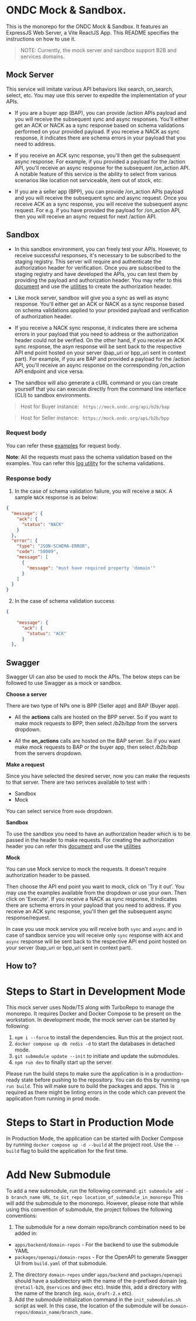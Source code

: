 # ONDC Mock & Sandbox.
This is the monorepo for the ONDC Mock & Sandbox. It features an ExpressJS Web Server, a Vite ReactJS App. This README specifies the instructions on how to use it.

>NOTE: Currently, the mock server and sandbox support B2B and services domains.

## Mock Server
This service will imitate various API behaviors like search, on_search, select, etc. You may use this server to expedite the implementation of your APIs.
- If you are a buyer app (BAP), you can provide /action APIs payload and you will receive the subsequent sync and async responses.
You'll either get an ACK or NACK as a sync response based on schema validations performed on your provided payload.
If you receive a NACK as sync response, it indicates there are schema errors in your payload that you need to address.
- If you receive an ACK sync response, you'll then get the subsequent async response. For example, if you provided a payload for the /action API, you'll receive an async response for the subsequent /on_action API. A notable feature of this service is the ability to select from various scenarios like location not serviceable, item out of stock, etc.

- If you are a seller app (BPP), you can provide /on_action APIs payload and you will receive the subsequent sync and async request. Once you receive ACK as a sync response, you will receive the subsequent async request. For e.g. if you have provided the payload for /on_action API, then you will receive an async request for next /action API. 

## Sandbox

- In this sandbox environment, you can freely test your APIs. However, to receive successful responses, it's necessary to be subscribed to the staging registry. This server will require and authenticate the authorization header for verification. Once you are subscribed to the staging registry and have developed the APIs, you can test them by providing the payload and authorization header. You may refer to this [document](https://github.com/ONDC-Official/developer-docs/blob/main/registry/signing-verification.md) and use the [utilities](https://github.com/ONDC-Official/reference-implementations/tree/main/utilities/signing_and_verification) to create the authorization header. 

- Like mock server, sandbox will give you a sync as well as async response. You'll either get an ACK or NACK as a sync response based on schema validations applied to your provided payload and verification of authorization header. 

- If you receive a NACK sync response, it indicates there are schema errors in your payload that you need to address or the authorization header could not be verified. On the other hand, if you receive an ACK sync response, the asyn response will be sent back to the respective API end point hosted on your server (bap_uri or bpp_uri sent in context part). For example, if you are BAP and provided a payload for the /action API, you'll receive an async response on the corresponding /on_action API endpoint and vice versa.

- The sandbox will also generate a cURL command or you can create yourself that you can execute directly from the command line interface (CLI) to sandbox environments.

> Host for Buyer instance:
`` https://mock.ondc.org/api/b2b/bap``

> Host for Seller instance:
`` https://mock.ondc.org/api/b2b/bpp``

### Request body
You can refer these [examples](https://github.com/ONDC-Official/ONDC-RET-Specifications/tree/release-2.0.2/api/components/Examples/B2B_json) for request body.

__Note__: All the requests must pass the schema validation based on the examples. You can refer this [log utility](https://github.com/ONDC-Official/reference-implementations/tree/main/utilities/logistics-b2b/log-verification-utility) for the schema validations.

### Response body
1. In the case of schema validation failure, you will receive a `NACK`. A sample `NACK` response is as below:
```json
{
  "message": {
    "ack": {
      "status": "NACK"
    }
  },
  "error": {
    "type": "JSON-SCHEMA-ERROR",
    "code": "50009",
    "message": [
      {
        "message": "must have required property 'domain'"
      }
    ]
  }
}
```
2. In the case of schema validation success 
```json
{
  
    "message": {
      "ack": {
        "status": "ACK"
      }
  },
 ```

## Swagger

Swagger UI can also be used to mock the APIs. The below steps can be followed to use Swagger as a mock or sandbox.

**Choose a server**

There are two type of NPs one is BPP (Seller app) and BAP (Buyer app). 

- All the **actions** calls are hosted on the BPP server. So if you want to make mock requests to BPP, then select _/b2b/bpp_ from the servers dropdown.

- All the **on_actions** calls are hosted on the BAP server. So if you want make mock requests to BAP or the buyer app, then select _/b2b/bap_ from the servers dropdown.

**Make a request**

Since you have selected the desired server, now you can make the requests to that server. There are two serivces available to test with :

- Sandbox
- Mock
  
You can select service from `mode` dropdown.

**Sandbox**

To use the sandbox you need to have an authorization header which is to be passed in the header to make requests. For creating the authorization header you can refer this [document](https://github.com/ONDC-Official/developer-docs/blob/main/registry/signing-verification.md) and use the [utilities](https://github.com/ONDC-Official/reference-implementations/tree/main/utilities/signing_and_verification)

**Mock**

You can use Mock service to mock the requests. It doesn't require authorization header to be passed.

Then choose the API end point you want to mock, click on 'Try it out'. You may use the examples available from the dropdown or use your own. Then click on 'Execute'. 
If you receive a NACK as sync response, it indicates there are schema errors in your payload that you need to address. If you receive an ACK sync response, you'll then get the subsequent async response/request.

In case you use mock service you will receive both `sync` and `async` and in case of sandbox service you will receive only `sync` response with `ACK` and `async` response will be sent back to the respective API end point hosted on your server (bap_uri or bpp_uri sent in context part). 

## How to?
# Steps to Start in Development Mode
This mock server uses Node/TS along with TurboRepo to manage the monorepo. It requires Docker and Docker Compose to be present on the workstation. In development mode, the mock server can be started by following:
1. `npm i --force` to install the dependencies. Run this at the project root.
2. `docker compose up db redis -d` to start the databases in detached mode.
3. `git submodule update --init` to initiate and update the submodules.
4. `npm run dev` to finally start up the server.

Please run the build steps to make sure the application is in a production-ready state before pushing to the repository. You can do this by running `npm run build`. This will make sure to build the packages and apps. This is required as there might be linting errors in the code which can prevent the application from running in prod mode.

# Steps to Start in Production Mode
In Production Mode, the application can be started with Docker Compose by running `docker compose up -d --build` at the project root. Use the `--build` flag to build the application for the first time.

# Add New Submodule
To add a new submodule, run the following command:
`git submodule add -b branch_name URL_to_Git_repo location_of_submodule_in_monorepo`
This will add the submodule to the monorepo. However, please note that while using this convention of submodule, the project follows the following conventions:
1. The submodule for a new domain repo/branch combination need to be added in:
  - `apps/backend/domain-repos` - For the backend to use the submodule YAML
  - `packages/openapi/domain-repos` - For the OpenAPI to generate Swagger UI from `build.yaml` of that submodule.
2. The directory `domain-repos` under `apps/backend` and `packages/openapi` should have a subdirectory with the name of the `@`-prefixed domain (eg. `@retail-b2b`, `@services` and `@mec` etc). Inside this, add a directory with the name of the branch (eg. `main`, `draft-2.x` etc).
3. Add the submodule initialization command in the `init_submodules.sh` script as well. In this case, the location of the submodule will be `domain-repos/domain_name/branch_name`.




